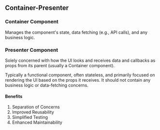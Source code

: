 ## Container-Presenter

### Container Component

Manages the component's state, data fetching (e.g., API calls), and any business logic.

### Presenter Component

Solely concerned with how the UI looks and receives data and callbacks as props from its parent (usually a Container component).

Typically a functional component, often stateless, and primarily focused on rendering the UI based on the props it receives. It should not contain any business logic or data-fetching concerns.

#### Benefits

1. Separation of Concerns
2. Improved Reusability
3. Simplified Testing
4. Enhanced Maintainability
